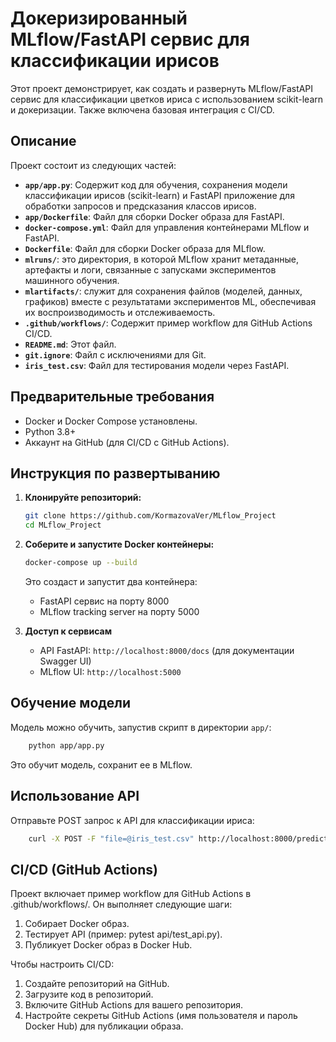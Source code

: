 # Докеризированный MLflow/FastAPI сервис для классификации ирисов

Этот проект демонстрирует, как создать и развернуть MLflow/FastAPI сервис для классификации цветков ириса
с использованием scikit-learn и докеризации.  Также включена базовая интеграция с CI/CD.

## Описание

Проект состоит из следующих частей:

*   **`app/app.py`**: Содержит код для обучения, сохранения модели классификации ирисов (scikit-learn) и
                      FastAPI приложение для обработки запросов и предсказания классов ирисов.
*   **`app/Dockerfile`**: Файл для сборки Docker образа для FastAPI.
*   **`docker-compose.yml`**: Файл для управления контейнерами MLflow и FastAPI.
*   **`Dockerfile`**: Файл для сборки Docker образа для MLflow.
*   **`mlruns/`**: это директория, в которой MLflow хранит метаданные, артефакты и логи, связанные с 
                   запусками экспериментов машинного обучения.
*   **`mlartifacts/`**: служит для сохранения файлов (моделей, данных, графиков) вместе с результатами
                        экспериментов ML, обеспечивая их воспроизводимость и отслеживаемость.
*   **`.github/workflows/`**: Содержит пример workflow для GitHub Actions CI/CD.
*   **`README.md`**: Этот файл.
*   **`git.ignore`**: Файл с исключениями для Git.
*   **`iris_test.csv`**: Файл для тестирования модели через FastAPI.

## Предварительные требования

*   Docker и Docker Compose установлены.
*   Python 3.8+
*   Аккаунт на GitHub (для CI/CD с GitHub Actions).

## Инструкция по развертыванию

1.  **Клонируйте репозиторий:**

    ```bash
    git clone https://github.com/KormazovaVer/MLflow_Project
    cd MLflow_Project
    ```

2.  **Соберите и запустите Docker контейнеры:**

    ```bash
    docker-compose up --build
    ```
    Это создаст и запустит два контейнера:
    * FastAPI сервис на порту 8000
    * MLflow tracking server на порту 5000

3. **Доступ к сервисам**
   *  API FastAPI: `http://localhost:8000/docs` (для документации Swagger UI)
   *  MLflow UI: `http://localhost:5000`

## Обучение модели

Модель можно обучить, запустив скрипт в директории `app/`:

```bash
    python app/app.py 
```
Это обучит модель, сохранит ее в MLflow.

## Использование API

Отправьте POST запрос к API для классификации ириса:

```bash
    curl -X POST -F "file=@iris_test.csv" http://localhost:8000/predict
```

## CI/CD (GitHub Actions)

Проект включает пример workflow для GitHub Actions в .github/workflows/.
Он выполняет следующие шаги:

1. Собирает Docker образ.
2. Тестирует API (пример: pytest api/test_api.py).
3. Публикует Docker образ в Docker Hub.

Чтобы настроить CI/CD:

1. Создайте репозиторий на GitHub.
2. Загрузите код в репозиторий.
3. Включите GitHub Actions для вашего репозитория.
4. Настройте секреты GitHub Actions (имя пользователя и пароль Docker Hub) для публикации образа.
